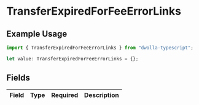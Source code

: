 # TransferExpiredForFeeErrorLinks

## Example Usage

```typescript
import { TransferExpiredForFeeErrorLinks } from "dwolla-typescript";

let value: TransferExpiredForFeeErrorLinks = {};
```

## Fields

| Field       | Type        | Required    | Description |
| ----------- | ----------- | ----------- | ----------- |